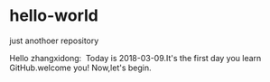 # hello-world
just anothoer repository

Hello zhangxidong:
  Today is 2018-03-09.It's the first day you learn GitHub.welcome you!
  Now,let's begin.
